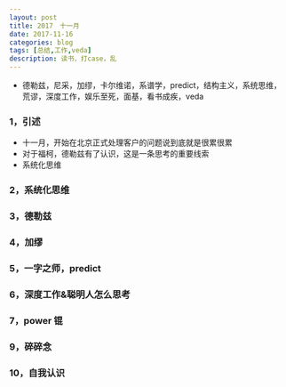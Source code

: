 ```yaml
---
layout: post
title: 2017　十一月 
date: 2017-11-16
categories: blog
tags: [总结,工作,veda]
description: 读书，打case，乱
---
```


* 德勒兹，尼采，加缪，卡尔维诺，系谱学，predict，结构主义，系统思维，荒谬，深度工作，娱乐至死，面基，看书成疾，veda



### 1，引述

* 十一月，开始在北京正式处理客户的问题说到底就是很累很累
* 对于福柯，德勒兹有了认识，这是一条思考的重要线索
* 系统化思维


### 2，系统化思维

### 3，德勒兹

### 4，加缪

### 5，一字之师，predict

### 6，深度工作&聪明人怎么思考

### 7，power 锟

### 9，碎碎念

### 10，自我认识



